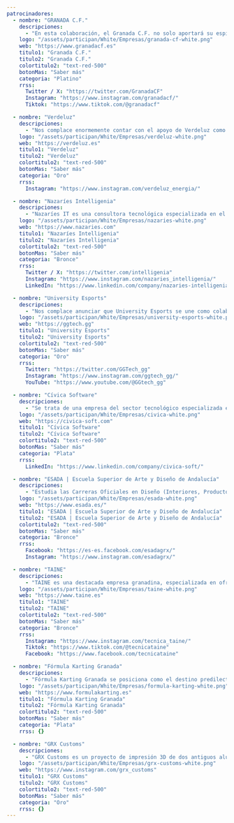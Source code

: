 ```yaml
---
patrocinadores:
  - nombre: "GRANADA C.F."
    descripciones:
      - "En esta colaboración, el Granada C.F. no solo aportará su espíritu deportivo, sino también valiosos recursos para elevar la calidad y el entusiasmo de los torneos. Los participantes tendrán la oportunidad de competir utilizando 2 PlayStation 5 y 4 mandos para el torneo de EA Sports FC 24."
    logo: "/assets/participan/White/Empresas/granada-cf-white.png"
    web: "https://www.granadacf.es"
    titulo1: "Granada C.F."
    titulo2: "Granada C.F."
    colortitulo2: "text-red-500"
    botonMas: "Saber más"
    categoria: "Platino"
    rrss:
      Twitter / X: "https://twitter.com/GranadaCF"
      Instagram: "https://www.instagram.com/granadacf/"
      Tiktok: "https://www.tiktok.com/@granadacf"

  - nombre: "Verdeluz"
    descripciones:
      - "Nos complace enormemente contar con el apoyo de Verdeluz como uno de los patrocinadores clave en nuestro evento. Verdeluz no es solo un nombre en el sector de la energía renovable; es un símbolo de compromiso con el desarrollo sostenible y la innovación ecológica."
    logo: "/assets/participan/White/Empresas/verdeluz-white.png"
    web: "https://verdeluz.es"
    titulo1: "Verdeluz"
    titulo2: "Verdeluz"
    colortitulo2: "text-red-500"
    botonMas: "Saber más"
    categoria: "Oro"
    rrss:
      Instagram: "https://www.instagram.com/verdeluz_energia/"

  - nombre: "Nazaríes Intelligenia"
    descripciones:
      - "Nazaríes IT es una consultora tecnológica especializada en el desarrollo de software a medida y en el desarrollo de soluciones tecnológicas en el ámbito de la monitorización y sensorización."
    logo: "/assets/participan/White/Empresas/nazaries-white.png"
    web: "https://www.nazaries.com"
    titulo1: "Nazaríes Intelligenia"
    titulo2: "Nazaríes Intelligenia"
    colortitulo2: "text-red-500"
    botonMas: "Saber más"
    categoria: "Bronce"
    rrss:
      Twitter / X: "https://twitter.com/intelligenia"
      Instagram: "https://www.instagram.com/nazaries_intelligenia/"
      LinkedIn: "https://www.linkedin.com/company/nazaries-intelligenia/"

  - nombre: "University Esports"
    descripciones:
      - "Nos complace anunciar que University Esports se une como colaborador oficial de la UGR LAN PARTY. Siendo una empresa tecnológica multidisciplinar, University Esports se especializa en ofrecer soluciones tecnológicas y en el desarrollo de videojuegos."
    logo: "/assets/participan/White/Empresas/university-esports-white.png"
    web: "https://ggtech.gg"
    titulo1: "University Esports"
    titulo2: "University Esports"
    colortitulo2: "text-red-500"
    botonMas: "Saber más"
    categoria: "Oro"
    rrss:
      Twitter: "https://twitter.com/GGTech_gg"
      Instagram: "https://www.instagram.com/ggtech_gg/"
      YouTube: "https://www.youtube.com/@GGtech_gg"

  - nombre: "Cívica Software"
    descripciones:
      - "Se trata de una empresa del sector tecnológico especializada en la implantación de estrategias de autoservicio, BI operacional, uso de tecnologías Big Data y arquitecturas federadas."
    logo: "/assets/participan/White/Empresas/civica-white.png"
    web: "https://civica-soft.com"
    titulo1: "Cívica Software"
    titulo2: "Cívica Software"
    colortitulo2: "text-red-500"
    botonMas: "Saber más"
    categoria: "Plata"
    rrss:
      LinkedIn: "https://www.linkedin.com/company/civica-soft/"

  - nombre: "ESADA | Escuela Superior de Arte y Diseño de Andalucía"
    descripciones:
      - "Estudia las Carreras Oficiales en Diseño (Interiores, Producto, Moda y Gráfico) en pleno centro de Granada. ESADA es el único centro educativo Andaluz que ofrece una amplia gama de especializaciones en diseño."
    logo: "/assets/participan/White/Empresas/esada-white.png"
    web: "https://www.esada.es/"
    titulo1: "ESADA | Escuela Superior de Arte y Diseño de Andalucía"
    titulo2: "ESADA | Escuela Superior de Arte y Diseño de Andalucía"
    colortitulo2: "text-red-500"
    botonMas: "Saber más"
    categoria: "Bronce"
    rrss:
      Facebook: "https://es-es.facebook.com/esadagrx/"
      Instagram: "https://www.instagram.com/esadagrx/"

  - nombre: "TAINE"
    descripciones:
      - "TAINE es una destacada empresa granadina, especializada en ofrecer una amplia gama de productos de papelería, material escolar y artículos para bellas artes."
    logo: "/assets/participan/White/Empresas/taine-white.png"
    web: "https://www.taine.es"
    titulo1: "TAINE"
    titulo2: "TAINE"
    colortitulo2: "text-red-500"
    botonMas: "Saber más"
    categoria: "Bronce"
    rrss:
      Instagram: "https://www.instagram.com/tecnica_taine/"
      Tiktok: "https://www.tiktok.com/@tecnicataine"
      Facebook: "https://www.facebook.com/tecnicataine"

  - nombre: "Fórmula Karting Granada"
    descripciones:
      - "Fórmula Karting Granada se posiciona como el destino predilecto para los aficionados al karting y la velocidad en Granada."
    logo: "/assets/participan/White/Empresas/formula-karting-white.png"
    web: "https://www.formulakarting.es"
    titulo1: "Fórmula Karting Granada"
    titulo2: "Fórmula Karting Granada"
    colortitulo2: "text-red-500"
    botonMas: "Saber más"
    categoria: "Plata"
    rrss: {}

  - nombre: "GRX Customs"
    descripciones:
      - "GRX Customs es un proyecto de impresión 3D de dos antiguos alumnos de informática. Ofrecen impresiones personalizadas y únicas para cada cliente como por ejemplo llaveros, cuadros decorativos y accesorios para juegos de mesa."
    logo: "/assets/participan/White/Empresas/grx-customs-white.png"
    web: "https://www.instagram.com/grx_customs"
    titulo1: "GRX Customs"
    titulo2: "GRX Customs"
    colortitulo2: "text-red-500"
    botonMas: "Saber más"
    categoria: "Oro"
    rrss: {}
---
```

